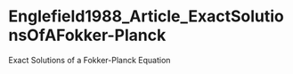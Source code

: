 # Englefield1988_Article_ExactSolutionsOfAFokker-Planck
Exact Solutions of a Fokker-Planck Equation
